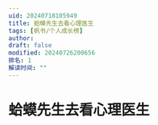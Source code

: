 ```yaml
---
uid: 20240718105949
title: 蛤蟆先生去看心理医生
tags: [帆书/个人成长榜]
author: 
draft: false
modified: 20240726200656
排名: 1
解读时间: ""
---
```


# 蛤蟆先生去看心理医生